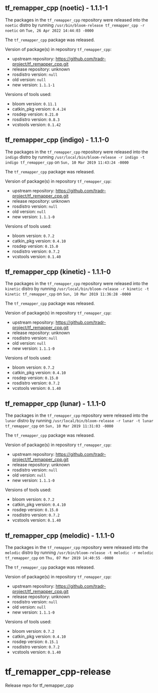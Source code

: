 ## tf_remapper_cpp (noetic) - 1.1.1-1

The packages in the `tf_remapper_cpp` repository were released into the `noetic` distro by running `/usr/bin/bloom-release tf_remapper_cpp -r noetic` on `Tue, 26 Apr 2022 14:44:03 -0000`

The `tf_remapper_cpp` package was released.

Version of package(s) in repository `tf_remapper_cpp`:

- upstream repository: https://github.com/tradr-project/tf_remapper_cpp.git
- release repository: unknown
- rosdistro version: `null`
- old version: `null`
- new version: `1.1.1-1`

Versions of tools used:

- bloom version: `0.11.1`
- catkin_pkg version: `0.4.24`
- rosdep version: `0.21.0`
- rosdistro version: `0.8.3`
- vcstools version: `0.1.42`


## tf_remapper_cpp (indigo) - 1.1.1-0

The packages in the `tf_remapper_cpp` repository were released into the `indigo` distro by running `/usr/local/bin/bloom-release -r indigo -t indigo tf_remapper_cpp` on `Sun, 10 Mar 2019 11:43:24 -0000`

The `tf_remapper_cpp` package was released.

Version of package(s) in repository `tf_remapper_cpp`:

- upstream repository: https://github.com/tradr-project/tf_remapper_cpp.git
- release repository: unknown
- rosdistro version: `null`
- old version: `null`
- new version: `1.1.1-0`

Versions of tools used:

- bloom version: `0.7.2`
- catkin_pkg version: `0.4.10`
- rosdep version: `0.15.0`
- rosdistro version: `0.7.2`
- vcstools version: `0.1.40`


## tf_remapper_cpp (kinetic) - 1.1.1-0

The packages in the `tf_remapper_cpp` repository were released into the `kinetic` distro by running `/usr/local/bin/bloom-release -r kinetic -t kinetic tf_remapper_cpp` on `Sun, 10 Mar 2019 11:36:28 -0000`

The `tf_remapper_cpp` package was released.

Version of package(s) in repository `tf_remapper_cpp`:

- upstream repository: https://github.com/tradr-project/tf_remapper_cpp.git
- release repository: unknown
- rosdistro version: `null`
- old version: `null`
- new version: `1.1.1-0`

Versions of tools used:

- bloom version: `0.7.2`
- catkin_pkg version: `0.4.10`
- rosdep version: `0.15.0`
- rosdistro version: `0.7.2`
- vcstools version: `0.1.40`


## tf_remapper_cpp (lunar) - 1.1.1-0

The packages in the `tf_remapper_cpp` repository were released into the `lunar` distro by running `/usr/local/bin/bloom-release -r lunar -t lunar tf_remapper_cpp` on `Sun, 10 Mar 2019 11:31:03 -0000`

The `tf_remapper_cpp` package was released.

Version of package(s) in repository `tf_remapper_cpp`:

- upstream repository: https://github.com/tradr-project/tf_remapper_cpp.git
- release repository: unknown
- rosdistro version: `null`
- old version: `null`
- new version: `1.1.1-0`

Versions of tools used:

- bloom version: `0.7.2`
- catkin_pkg version: `0.4.10`
- rosdep version: `0.15.0`
- rosdistro version: `0.7.2`
- vcstools version: `0.1.40`


## tf_remapper_cpp (melodic) - 1.1.1-0

The packages in the `tf_remapper_cpp` repository were released into the `melodic` distro by running `/usr/bin/bloom-release -t melodic -r melodic tf_remapper_cpp` on `Thu, 07 Mar 2019 14:40:55 -0000`

The `tf_remapper_cpp` package was released.

Version of package(s) in repository `tf_remapper_cpp`:

- upstream repository: https://github.com/tradr-project/tf_remapper_cpp.git
- release repository: unknown
- rosdistro version: `null`
- old version: `null`
- new version: `1.1.1-0`

Versions of tools used:

- bloom version: `0.7.2`
- catkin_pkg version: `0.4.10`
- rosdep version: `0.15.1`
- rosdistro version: `0.7.2`
- vcstools version: `0.1.40`


# tf_remapper_cpp-release
Release repo for tf_remapper_cpp
